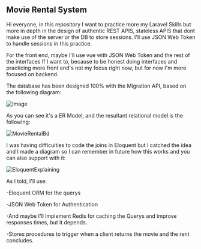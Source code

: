 ## Movie Rental System

Hi everyone, in this repository I want to practice more my Laravel Skills but more in depth in the design of authentic REST APIS, stateless APIS that
dont make use of the server or the DB to store sessions. I'll use JSON Web Token to handle sessions in this practice.

For the front end, maybe I'll use vue with JSON Web Token and the rest of the interfaces If I want to, because to be honest doing interfaces and practicing more front end's not my focus right now, but for now I'm more focused on backend.

The database has been designed 100% with the Migration API, based on the following diagram:


![image](https://user-images.githubusercontent.com/78714792/179668712-5a7dca63-57e1-495e-a705-f54067e05412.png)

As you can see it's a ER Model, and the resultant relational model is the following:


![MovieRentalBd](https://user-images.githubusercontent.com/78714792/179668900-e3e5af16-f28e-4e1e-ad13-8841170739dc.png)

I was having difficulties to code the joins in Eloquent but I catched the idea and I made a diagram so I can remember in future how this works
and you can also support with it:

![EloquentExplaining](https://user-images.githubusercontent.com/78714792/180081530-12efa183-6421-4a15-b245-24787ba2b641.png)



As I told, I'll use: 

-Eloquent ORM for the querys


-JSON Web Token for Authentication


-And maybe I'll implement Redis for caching the Querys and improve responses times, but it depends.


-Stores procedures to trigger when a client returns the movie and the rent concludes.
